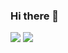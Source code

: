 ### Hi there 👋


![](https://github.com/chineduogada/github-stats/blob/master/generated/overview.svg)
![](https://github.com/chineduogada/github-stats/blob/master/generated/languages.svg)
